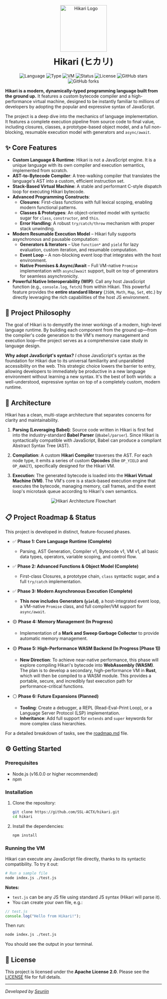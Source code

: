 <div align="center">
    <img src="https://i.ibb.co/9HvgFXdR/hikari.png" alt="Hikari Logo" style="width: 150px;">
    <h1 style="margin-top: 10px;">Hikari (ヒカリ)</h1>
</div>
<p align="center">
    <img src="https://img.shields.io/badge/language-Hikari-blue.svg" alt="Language">
    <img src="https://img.shields.io/badge/type-dynamically%20typed-orange.svg" alt="Type">
    <img src="https://img.shields.io/badge/vm-stack--based-green.svg" alt="VM">
    <img src="https://img.shields.io/badge/status-active-brightgreen.svg" alt="Status">
    <img src="https://img.shields.io/badge/license-Apache--2.0-red.svg" alt="License">
    <img src="https://img.shields.io/github/stars/SSL-ACTX/hikari?style=social" alt="GitHub stars">
    <img src="https://img.shields.io/github/forks/SSL-ACTX/hikari?style=social" alt="GitHub forks">
</p>


**Hikari is a modern, dynamically-typed programming language built from the ground up.** It features a custom bytecode compiler and a high-performance virtual machine, designed to be instantly familiar to millions of developers by adopting the popular and expressive syntax of JavaScript.

The project is a deep dive into the mechanics of language implementation. It features a complete execution pipeline from source code to final value, including closures, classes, a prototype-based object model, and a full non-blocking, resumable execution model with generators and `async/await`.

## ✨ Core Features

*   **Custom Language & Runtime**: Hikari is not a JavaScript engine. It is a unique language with its own compiler and execution semantics, implemented from scratch.
*   **AST-to-Bytecode Compiler**: A tree-walking compiler that translates the language's AST into a custom, efficient instruction set.
*   **Stack-Based Virtual Machine**: A stable and performant C-style dispatch loop for executing Hikari bytecode.
*   **Advanced Programming Constructs**:
    *   **Closures**: First-class functions with full lexical scoping, enabling modern functional patterns.
    *   **Classes & Prototypes**: An object-oriented model with syntactic sugar for `class`, `constructor`, and `this`.
    *   **Error Handling**: A robust `try/catch/throw` mechanism with proper stack unwinding.
* **Modern Resumable Execution Model** – Hikari fully supports asynchronous and pausable computation:
  * **Generators & Iterators** – Use `function*` and `yield` for lazy evaluation, custom iteration, and resumable computation.
  * **Event Loop** – A non-blocking event loop that integrates with the host environment.
  * **Native Promises & Async/Await** – Full VM-native `Promise` implementation with `async`/`await` support, built on top of generators for seamless asynchronicity.
*   **Powerful Native Interoperability (WIP)**: Call any host JavaScript function (e.g., `console.log`, `fetch`) from within Hikari. This powerful feature provides the **entire standard library** (`JSON`, `Math`, `Map`, `Set`, etc.) by directly leveraging the rich capabilities of the host JS environment.

## 🚀 Project Philosophy

The goal of Hikari is to demystify the inner workings of a modern, high-level language runtime. By building each component from the ground up—from the compiler's code generation to the VM's memory management and execution loop—the project serves as a comprehensive case study in language design.

**Why adopt JavaScript's syntax?** *I* chose JavaScript's syntax as the foundation for Hikari due to its universal familiarity and unparalleled accessibility on the web. This strategic choice lowers the barrier to entry, allowing developers to immediately be productive in a new language environment without learning a new syntax. It's the best of both worlds: a well-understood, expressive syntax on top of a completely custom, modern runtime.

## 🔧 Architecture

Hikari has a clean, multi-stage architecture that separates concerns for clarity and maintainability.

1.  **Parsing (Leveraging Babel)**: Source code written in Hikari is first fed into the industry-standard **Babel Parser** (`@babel/parser`). Since Hikari is syntactically compatible with JavaScript, Babel can produce a compliant Abstract Syntax Tree (AST).

2.  **Compilation**: A custom **Hikari Compiler** traverses the AST. For each node type, it emits a series of custom **Opcodes** (like `OP_YIELD` and `OP_AWAIT`), specifically designed for the Hikari VM.

3.  **Execution**: The generated bytecode is loaded into the **Hikari Virtual Machine (VM)**. The VM's core is a stack-based execution engine that executes the bytecode, managing memory, call frames, and the event loop's microtask queue according to Hikari's own semantics.

<p align="center">
    <img src="https://i.ibb.co/JWBrt8KP/hk-flw.png" alt="Hikari Architecture Flowchart" style="max-width: 65%; max-height: 60%;">
</p>

## 📋 Project Roadmap & Status

This project is developed in distinct, feature-focused phases.

*   ✅ **Phase 1: Core Language Runtime (Complete)**
    *   Parsing, AST Generation, Compiler v1, Bytecode v1, VM v1, all basic data types, operators, variable scoping, and control flow.

*   ✅ **Phase 2: Advanced Functions & Object Model (Complete)**
    *   First-class Closures, a prototype chain, `class` syntactic sugar, and a full `try/catch` implementation.

*   ✅ **Phase 3: Modern Asynchronous Execution (Complete)**
    *   **This now includes Generators (`yield`)**, a host-integrated event loop, a VM-native `Promise` class, and full compiler/VM support for `async/await`.

*   🟡 **Phase 4: Memory Management (In Progress)**
    *   Implementation of a **Mark and Sweep Garbage Collector** to provide automatic memory management.

*   🟡 **Phase 5: High-Performance WASM Backend (In Progress [Phase 1])**
    *   **New Direction**: To achieve near-native performance, this phase will explore compiling Hikari's bytecode into **WebAssembly (WASM)**. The plan is to develop a secondary, high-performance VM in **Rust**, which will then be compiled to a WASM module. This provides a portable, secure, and incredibly fast execution path for performance-critical functions.

*   ⚪ **Phase 6: Future Expansions (Planned)**
    *   **Tooling**: Create a debugger, a REPL (Read-Eval-Print Loop), or a Language Server Protocol (LSP) implementation.
    *   **Inheritance**: Add full support for `extends` and `super` keywords for more complex class hierarchies.

For a detailed breakdown of tasks, see the [roadmap.md](roadmap.md) file.

## ⚙️ Getting Started

### Prerequisites

*   Node.js (v16.0.0 or higher recommended)
*   npm

### Installation

1.  Clone the repository:
    ```sh
    git clone https://github.com/SSL-ACTX/hikari.git
    cd hikari
    ```
2.  Install the dependencies:
    ```sh
    npm install
    ```

### **Running the VM**

Hikari can execute any JavaScript file directly, thanks to its syntactic compatibility. To try it out:

```bash
# Run a sample file
node index.js ./test.js
```

**Notes:**

* `test.js` can be any JS file using standard JS syntax (Hikari will parse it).
* You can create your own file, e.g.:

```js
// test.js
console.log("Hello from Hikari!");
```

Then run:

```bash
node index.js ./test.js
```

You should see the output in your terminal.

## 📜 License

This project is licensed under the **Apache License 2.0**. Please see the [LICENSE](LICENSE) file for full details.

---
*Developed by [Seuriin](https://github.com/SSL-ACTX)*
